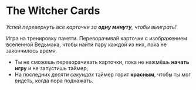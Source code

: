 # The Witcher Cards
*Успей перевернуть все карточки за **одну минуту**, чтобы выиграть!*

Игра на тренировку памяти. Переворачивай карточки с изображением вселенной Ведьмака, чтобы найти пару каждой из них, пока не закончилось время. 

- Ты не сможешь переворачивать карточки, пока не нажмёшь **начать игру** и не запустишь таймер;
- На последних *десяти секундах* таймер горит **красным**, чтобы ты мог видеть, когда пора поднажать.
